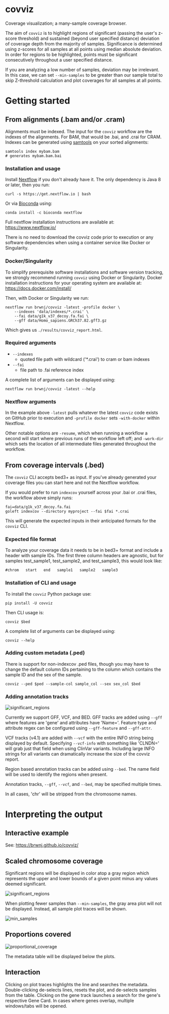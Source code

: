 # covviz

Coverage visualization; a many-sample coverage browser.

The aim of `covviz` is to highlight regions of significant
(passing the user's z-score threshold) and sustained (beyond user specified
distance) deviation of coverage depth from the majority of samples. Significance is determined
using z-scores for all samples at all points using median absolute deviation.
In order for regions to be highlighted, points must be significant
consecutively throughout a user specified distance.

If you are analyzing a low number of samples, deviation may be irrelevant. In
this case, we can set `--min-samples` to be greater than our sample total
to skip Z-threshold calculation and plot coverages for all samples at all
points.

# Getting started

## From alignments (.bam and/or .cram)

Alignments must be indexed. The input for the `covviz` workflow are the indexes
of the alignments. For BAM, that would be .bai, and .crai for CRAM. Indexes
can be generated using [samtools](https://github.com/samtools/samtools) on your
sorted alignments:

```
samtools index mybam.bam
# generates mybam.bam.bai
```

### Installation and usage

Install [Nextflow](https://www.nextflow.io/) if you don't already have it. The only
dependency is Java 8 or later, then you run:

```
curl -s https://get.nextflow.io | bash
```

Or via [Bioconda](https://bioconda.github.io/recipes/nextflow/README.html) using:

```
conda install -c bioconda nextflow
```

Full nextflow installation instructions are available at:
https://www.nextflow.io/

There is no need to download the covviz code prior to execution or any software dependencies
when using a container service like Docker or Singularity.

### Docker/Singularity

To simplify prerequisite software installations and software version tracking,
we strongly recommend running `covviz` using Docker or Singularity. Docker
installation instructions for your operating system are available at:
https://docs.docker.com/install/

Then, with Docker or Singularity we run:

```
nextflow run brwnj/covviz -latest -profile docker \
    --indexes 'data/indexes/*.crai' \
    --fai data/g1k_v37_decoy.fa.fai \
    --gff data/Homo_sapiens.GRCh37.82.gff3.gz
```

Which gives us `./results/covviz_report.html`.

### Required arguments

+ `--indexes`
    + quoted file path with wildcard ('*.crai') to cram or bam indexes
+ `--fai`
    + file path to .fai reference index

A complete list of arguments can be displayed using:

```
nextflow run brwnj/covviz -latest --help
```

### Nextflow arguments

In the example above `-latest` pulls whatever the latest `covviz` code exists on GitHub
prior to execution and `-profile docker` sets `-with-docker` within Nextflow.

Other notable options are `-resume`, which when running a workflow a second will start
where previous runs of the workflow left off; and `-work-dir` which sets the location of
all intermediate files generated throughout the workflow.

## From coverage intervals (.bed)

The `covviz` CLI accepts bed3+ as input. If you've already generated your coverage
files you can start here and not the Nextflow workflow.

If you would prefer to run `indexcov` yourself across your .bai or .crai files,
the workflow above simply runs:

```
fai=data/g1k_v37_decoy.fa.fai
goleft indexcov --directory myproject --fai $fai *.crai
```

This will generate the expected inputs in their anticipated formats for the `covviz` CLI.

### Expected file format

To analyze your coverage data it needs to be in bed3+ format and include a
header with sample IDs. The first three column headers are agnostic, but
for samples test_sample1, test_sample2, and test_sample3, this would look like:

```
#chrom   start   end   sample1   sample2   sample3
```

### Installation of CLI and usage

To install the `covviz` Python package use:

```
pip install -U covviz
```

Then CLI usage is:

```
covviz $bed
```

A complete list of arguments can be displayed using:

```
covviz --help
```

### Adding custom metadata (.ped)

There is support for non-indexcov .ped files, though you may have to change
the default column IDs pertaining to the column which contains the sample ID
and the sex of the sample.

```
covviz --ped $ped --sample-col sample_col --sex sex_col $bed
```

### Adding annotation tracks

![significant_regions](data/img/covviz_tracks.gif)

Currently we support GFF, VCF, and BED. GFF tracks are added using `--gff`
where features are 'gene' and attributes have 'Name='. Feature type and
attribute regex can be configured using `--gff-feature` and `--gff-attr`.

VCF tracks (v4.1) are added with `--vcf` with the entire INFO string
being displayed by default. Specifying `--vcf-info` with something like
'CLNDN=' will grab just that field when using ClinVar variants. Including
large INFO strings for all variants can dramatically increase the size
of the covviz report.

Region based annotation tracks can be added using `--bed`. The name field
will be used to identify the regions when present.

Annotation tracks, `--gff`, `--vcf`, and `--bed`, may be specified
multiple times.

In all cases, 'chr' will be stripped from the chromosome names.

# Interpreting the output

## Interactive example

See: https://brwnj.github.io/covviz/

## Scaled chromosome coverage

Significant regions will be displayed in color atop a gray region which
represents the upper and lower bounds of a given point minus any values
deemed significant.

![significant_regions](data/img/significant_regions.png)

When plotting fewer samples than `--min-samples`, the gray area plot
will not be displayed. Instead, all sample plot traces will be shown.

![min_samples](data/img/min_samples.png)

## Proportions covered

![proportional_coverage](data/img/proportional_coverage.png)

The metadata table will be displayed below the plots.

## Interaction

Clicking on plot traces highlights the line and searches the metadata.
Double-clicking de-selects lines, resets the plot, and de-selects
samples from the table. Clicking on the gene track launches a search
for the gene's respective Gene Card. In cases where genes overlap,
multiple windows/tabs will be opened.
